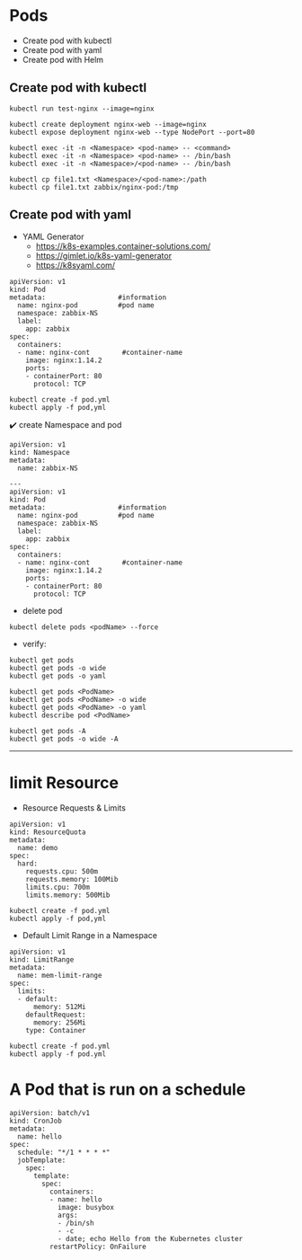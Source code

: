 # Pods
- Create pod with kubectl
- Create pod with yaml
- Create pod with Helm

## Create pod with kubectl
```
kubectl run test-nginx --image=nginx

kubectl create deployment nginx-web --image=nginx
kubectl expose deployment nginx-web --type NodePort --port=80
```
```
kubectl exec -it -n <Namespace> <pod-name> -- <command>
kubectl exec -it -n <Namespace> <pod-name> -- /bin/bash
kubectl exec -it -n <Namespace>/<pod-name> -- /bin/bash
```
```
kubectl cp file1.txt <Namespace>/<pod-name>:/path
kubectl cp file1.txt zabbix/nginx-pod:/tmp
```

## Create pod with yaml
- YAML Generator 
  * https://k8s-examples.container-solutions.com/
  * https://gimlet.io/k8s-yaml-generator
  * https://k8syaml.com/

```
apiVersion: v1
kind: Pod
metadata:                  #information
  name: nginx-pod          #pod name
  namespace: zabbix-NS
  label:
    app: zabbix
spec:
  containers:
  - name: nginx-cont        #container-name
    image: nginx:1.14.2
    ports:
    - containerPort: 80
      protocol: TCP
```

```
kubectl create -f pod.yml
kubectl apply -f pod,yml
```

:heavy_check_mark: create Namespace and pod 
```
apiVersion: v1
kind: Namespace
metadata:                  
  name: zabbix-NS       

---
apiVersion: v1
kind: Pod
metadata:                  #information
  name: nginx-pod          #pod name
  namespace: zabbix-NS
  label:
    app: zabbix
spec:
  containers:
  - name: nginx-cont        #container-name
    image: nginx:1.14.2
    ports:
    - containerPort: 80
      protocol: TCP
```

- delete pod
```
kubectl delete pods <podName> --force
```
- verify:
```
kubectl get pods 
kubectl get pods -o wide
kubectl get pods -o yaml
```
```
kubectl get pods <PodName>
kubectl get pods <PodName> -o wide
kubectl get pods <PodName> -o yaml
kubectl describe pod <PodName>
```
```
kubectl get pods -A
kubectl get pods -o wide -A
```


------------------------------------------------------------------------------------------------------------------
# limit Resource

- Resource Requests & Limits
```
apiVersion: v1
kind: ResourceQuota
metadata:
  name: demo
spec:
  hard:
    requests.cpu: 500m
    requests.memory: 100Mib
    limits.cpu: 700m
    limits.memory: 500Mib
```
```
kubectl create -f pod.yml
kubectl apply -f pod,yml
```
- Default Limit Range in a Namespace
```
apiVersion: v1
kind: LimitRange
metadata:
  name: mem-limit-range
spec:
  limits:
  - default:
      memory: 512Mi
    defaultRequest:
      memory: 256Mi
    type: Container
```
```
kubectl create -f pod.yml
kubectl apply -f pod.yml
```

# A Pod that is run on a schedule
```
apiVersion: batch/v1
kind: CronJob
metadata:
  name: hello
spec:
  schedule: "*/1 * * * *"
  jobTemplate:
    spec:
      template:
        spec:
          containers:
          - name: hello
            image: busybox
            args:
            - /bin/sh
            - -c
            - date; echo Hello from the Kubernetes cluster
          restartPolicy: OnFailure
```
